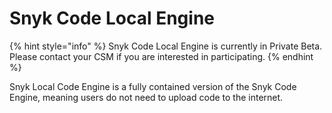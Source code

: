 # Snyk Code Local Engine

{% hint style="info" %}
Snyk Code Local Engine is currently in Private Beta. Please contact your CSM if you are interested in participating.
{% endhint %}

Snyk Local Code Engine is a fully contained version of the Snyk Code Engine, meaning users do  not need to upload code to the internet.&#x20;

